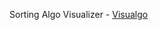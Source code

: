 <p> Sorting Algo Visualizer - <a href="https://www.geeksforgeeks.org/problems/frequency-of-array-elements-1587115620/0">Visualgo</a></p>